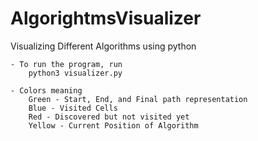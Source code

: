 # AlgorightmsVisualizer
Visualizing Different Algorithms using python


    - To run the program, run
        python3 visualizer.py

    - Colors meaning
        Green - Start, End, and Final path representation
        Blue - Visited Cells
        Red - Discovered but not visited yet
        Yellow - Current Position of Algorithm


